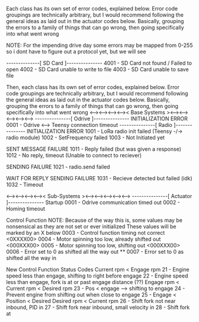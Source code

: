 Each class has its own set of error codes, explained below. Error code groupings are technically arbitrary, but I would recommend following the general ideas as laid out in the actuator codes below. Basically, grouping the errors to a family of things that can go wrong, then going specifically into what went wrong

NOTE: For the impending drive day some errors may be mapped from 0-255 so i dont have to figure out a protocol yet, but we will see

--------------[ SD Card ]---------------
    4001 - SD Card not found / Failed to open
    4002 - SD Card unable to write to file
    4003 - SD Card unable to save file

Then, each class has its own set of error codes, explained below. Error code groupings are technically arbitrary, but I would recommend following the general ideas as laid out in the actuator codes below. Basically, grouping the errors to a family of things that can go wrong, then going specifically into what went wrong
<--><--><--><-->< Base Systems ><--><--><--><--><-->
---------------[ Odrive ]---------------
INITIALIZATION ERROR
    0001 - Odrive <--> Teensy connection timeout
---------------[ Radio ]---------------
INITIALIZATION ERROR
    1001 - LoRa radio init failed (Teensy -/-> radio module)
    1002 - SetFrequency failed
    1003 - Not Initiated yet

SENT MESSAGE FAILURE
    1011 - Reply failed (but was given a response)
    1012 - No reply, timeout (Unable to connect to reciever)

SENDING FAILURE
    1021 - radio.send failed

WAIT FOR REPLY SENDING FAILURE
    1031 - Recieve detected but failed (idk)
    1032 - Timeout

<--><--><--><-->< Sub-Systems ><--><--><--><--><-->
---------------[ Actuator ]---------------
Startup
    0001 - Odrive communication timed out
    0002 - Homing timeout

Control Function
    NOTE: Because of the way this is, some values may be nonsensical as they are not set or ever initialized
    These values will be marked by an X below
    0003 - Control function timing not correct
        <0XXXX00>
    0004 - Motor spinning too low, already shifted out
        <000XXX00>
    0005 - Motor spinning too low, shifting out
        <000XXX00>
    0006 - Error set to 0 as shifted all the way out
 ** 0007 - Error set to 0 as shifted all the way in

New Control Function Status Codes
    Current rpm < Engage rpm
        21 - Engine speed less than engage, shifting to right before engage
        22 - Engine speed less than engage, fork is at or past engage distance (??)
    Engage rpm < Current rpm < Desired rpm
        23 - Pos < engage --> shifting to engage
        24 - Prevent engine from shifting out when close to engage
        25 - Engage < Position < Desired
    Desired rpm < Current rpm
        26 - Shift fork not near inbound, PID in
        27 - Shift fork near inbound, small velocity in
        28 - Shift fork at 


